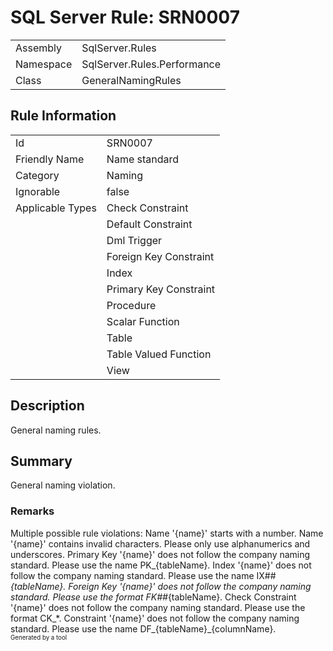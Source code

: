 # SQL Server Rule: SRN0007
  
|    |    |
|----|----|
| Assembly | SqlServer.Rules |
| Namespace | SqlServer.Rules.Performance |
| Class | GeneralNamingRules |
  
## Rule Information
  
|    |    |
|----|----|
| Id | SRN0007 |
| Friendly Name | Name standard |
| Category | Naming |
| Ignorable | false |
| Applicable Types | Check Constraint  |
|   | Default Constraint |
|   | Dml Trigger |
|   | Foreign Key Constraint |
|   | Index |
|   | Primary Key Constraint |
|   | Procedure |
|   | Scalar Function |
|   | Table |
|   | Table Valued Function |
|   | View |
  
## Description
  
General naming rules.
  
## Summary
  
General naming violation.
  
### Remarks
  
Multiple possible rule violations:
  <list type="bullet">
    <item> Name '{name}' starts with a number. </item>
    <item> Name '{name}' contains invalid characters. Please only use alphanumerics and underscores. </item>
    <item> Primary Key '{name}' does not follow the company naming standard. Please use the name PK_{tableName}. </item>
    <item> Index '{name}' does not follow the company naming standard. Please use the name IX##_{tableName}. </item>
    <item> Foreign Key '{name}' does not follow the company naming standard. Please use the format FK##_{tableName}. </item>
    <item> Check Constraint '{name}' does not follow the company naming standard. Please use the format CK_*. </item>
    <item> Constraint '{name}' does not follow the company naming standard. Please use the name DF_{tableName}_{columnName}. </item>
  </list>  
<sub><sup>Generated by a tool</sup></sub>
